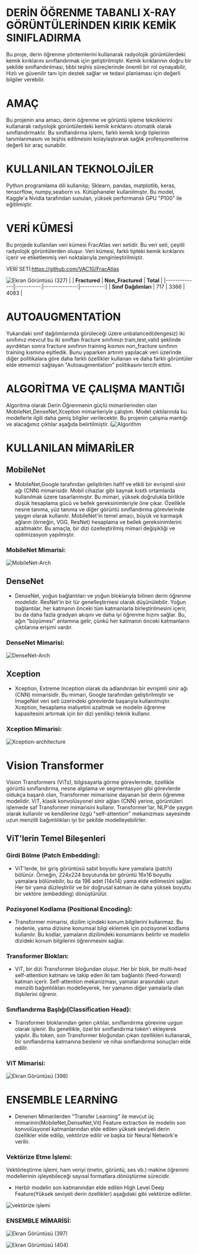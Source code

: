 # DERİN ÖĞRENME TABANLI X-RAY GÖRÜNTÜLERİNDEN KIRIK KEMİK SINIFLADIRMA 
Bu proje, derin öğrenme yöntemlerini kullanarak radyolojik görüntülerdeki kemik kırıklarını sınıflandırmak için geliştirilmiştir. Kemik kırıklarının doğru bir şekilde sınıflandırılması, tıbbi teşhis süreçlerinde önemli bir rol oynayabilir, Hızlı ve güvenilir tanı için destek sağlar ve tedavi planlaması için değerli bilgiler verebilir.



# AMAÇ
Bu projenin ana amacı, derin öğrenme ve görüntü işleme tekniklerini kullanarak radyolojik görüntülerdeki kemik kırıklarını otomatik olarak sınıflandırmaktır. Bu sınıflandırma işlemi, farklı kemik kırığı tiplerinin tanımlanmasını ve teşhis edilmesini kolaylaştırarak sağlık profesyonellerine değerli bir araç sunabilir.

# KULLANILAN TEKNOLOJİLER
Python programlama dili kullanılıp; Sklearn, pandas, matplotlib, keras, tensorflow, numpy,seaborn vs. Kütüphaneler kullanılmıştır.
Bu model, Kaggle'a Nvidia tarafından sunulan, yüksek performanslı GPU "P100" ile eğitilmiştir.

# VERİ KÜMESİ
Bu projede kullanılan veri kümesi FracAtlas veri setidir. Bu veri seti, çeşitli radyolojik görüntülerden oluşur. Veri kümesi, farklı tipteki kemik kırıklarını içerir ve etiketlenmiş veri noktalarıyla zenginleştirilmiştir.


VERİ SETİ:https://github.com/VAC10/FracAtlas

![Ekran Görüntüsü (327)](https://github.com/VAC10/Fracture-Classification-Project/assets/81007065/3ca943dc-4a72-4837-9381-24147dd3d519)
|      | **Fractured** | **Non_Fractured** | **Total** |
|--------------|:----------:|--------------:|----------:|
| **Sınıf Dağılımları**    |    717    |  3366 |      4083 |



# AUTOAUGMENTATİON
Yukarıdaki sınıf dağılımlarında görüleceği üzere unbalanced(dengesiz) iki sınıfımız mevcut bu iki sınıftan fracture sınıfımızı train,test,valid şeklinde ayırdıktan sonra fracture sınıfının training kısmını non_fracture sınıfının training kısmına eşitledik. Bunu yaparken artırım yapılacak veri üzerinde diğer politikalara göre daha farklı özellikler kullanan ve daha farklı görüntüler elde etmemizi sağlayan  "Autoaugmentation" politikasını tercih ettim.

# ALGORİTMA VE ÇALIŞMA MANTIĞI
Algoritma olarak Derin Öğrenmenin güçlü  mimarilerinden olan
MobileNet,DenseNet,Xception mimarileriyle çalıştım. Model çıktılarında bu modellerle 
ilgili daha geniş bilgiler verilecektir.
Bu projenin çalışma mantığı ve alacağımız çıktılar aşağıda belirtilmiştir.
i![Algorithm](https://github.com/VAC10/Fracture-Classification-Project/assets/81007065/fc9cea12-0542-4da7-b19a-e7b1c9682914)


# KULLANILAN MİMARİLER


## MobileNet
* MobileNet,Google tarafından geliştirilen hafif ve etkili bir evrişimli sinir ağı (CNN) mimarisidir. Mobil cihazlar gibi kaynak kısıtlı ortamlarda kullanılmak üzere tasarlanmıştır. Bu mimari, yüksek doğrulukla birlikte düşük hesaplama gücü ve bellek gereksinimleriyle öne çıkar. Özellikle nesne tanıma, yüz tanıma ve diğer görüntü sınıflandırma görevlerinde yaygın olarak kullanılır. MobileNet'in temel amacı, büyük ve karmaşık ağların (örneğin, VGG, ResNet) hesaplama ve bellek gereksinimlerini azaltmaktır. Bu amaçla, bir dizi özelleştirilmiş mimari değişikliği ve optimizasyon yapılmıştır.

### MobileNet Mimarisi:
![MobileNet-Arch](https://github.com/VAC10/Fracture-Classification-Project/assets/81007065/4acd9417-a9a6-4da7-a6e8-07579f3b1de4)


## DenseNet
* DenseNet, yoğun bağlantıları ve yoğun bloklarıyla bilinen derin öğrenme modelidir. ResNet'in bir tür genelleştirmesi olarak düşünülebilir. Yoğun bağlantılar, her katmanın önceki tüm katmanlarla birleştirilmesini içerir, bu da daha fazla gradyan akışını ve daha iyi öğrenme hızını sağlar. Bu, ağın "büyümesi" anlamına gelir, çünkü her katmanın önceki katmanların çıktılarına erişimi vardır.

### DenseNet Mimarisi:
![DenseNet-Arch](https://github.com/VAC10/Fracture-Classification-Project/assets/81007065/f947509c-087e-442b-a75c-cb3d0151f348)

## Xception
* Xception, Extreme Inception olarak da adlandırılan bir evrişimli sinir ağı (CNN) mimarisidir. Bu mimari, Google tarafından geliştirilmiştir ve ImageNet veri seti üzerindeki görevlerde başarıyla kullanılmıştır. Xception, hesaplama maliyetini azaltmak ve modelin öğrenme kapasitesini artırmak için bir dizi yenilikçi teknik kullanır.

### Xception Mimarisi:
![Xception-architecture](https://github.com/VAC10/Fracture-Classification-Project/assets/81007065/facfb069-0a3d-45dc-a9b8-c7726fe9c5ef)

# Vision Transformer
Vision Transformers (ViTs), bilgisayarla görme görevlerinde, özellikle görüntü sınıflandırma, nesne algılama ve segmentasyon gibi görevlerde oldukça başarılı olan, Transformer mimarisine dayanan bir derin öğrenme modelidir.
ViT, klasik konvolüsyonel sinir ağları (CNN) yerine, görüntüleri işlemede saf Transformer mimarisini kullanır. Transformer'lar, NLP'de yaygın olarak kullanılır ve kendilerine özgü "self-attention" mekanizması sayesinde uzun menzilli bağımlılıkları iyi bir şekilde modelleyebilirler.

## ViT'lerin Temel Bileşenleri

### Girdi Bölme (Patch Embedding):
* ViT'lerde, bir giriş görüntüsü sabit boyutlu kare yamalara (patch) bölünür. Örneğin, 224x224 boyutunda bir görüntü 16x16 boyutlu yamalara bölünebilir, bu da 196 adet (14x14) yama elde edilmesini sağlar.
Her bir yama düzleştirilir ve bir doğrusal katman ile daha yüksek boyutlu bir vektöre (embedding) dönüştürülür.

### Pozisyonel Kodlama (Positional Encoding):

 * Transformer mimarisi, dizilim içindeki konum bilgilerini kullanmaz. Bu nedenle, yama dizisine konumsal bilgi eklemek için pozisyonel kodlama kullanılır. Bu kodlar, yamaların dizilimdeki konumlarını belirtir ve modelin dizideki konum bilgilerini öğrenmesini sağlar.

### Transformer Blokları:
 * ViT, bir dizi Transformer bloğundan oluşur. Her bir blok, bir multi-head self-attention katmanı ve takip eden iki tam bağlantılı (feed-forward) katman içerir.
Self-attention mekanizması, yamalar arasındaki uzun menzilli bağımlılıkları modelleyerek, her yamanın diğer yamalarla olan ilişkilerini öğrenir.

### Sınıflandırma Başlığı(Classification Head):
* Transformer bloklarından gelen çıktılar, sınıflandırma görevine uygun olarak işlenir. Bu genellikle, özel bir sınıflandırma token'ı ekleyerek yapılır.
Bu token, son Transformer bloğundan çıkan özellikleri kullanarak, bir sınıflandırma katmanına beslenir ve nihai sınıflandırma sonuçları elde edilir.

### ViT Mimarisi:
![Ekran Görüntüsü (398)](https://github.com/VAC10/Fracture-Classification-Project/assets/81007065/9d75225f-e8fa-4b8f-90d9-b69ebf11fa3a)


# ENSEMBLE LEARNİNG
* Denenen Mimarilerden "Transfer Learning" ile mevcut üç mimarinin(MobileNet,DenseNet,Vit) Feature extraction ile modelin son 
  konvolüsyonel katmanlarından elde edilen yüksek seviyeli derin özellikler elde edilip, vektörize edilir ve başka bir Neural Network'e verilir.


### Vektörize Etme İşlemi:
Vektörleştirme işlemi, ham veriyi (metin, görüntü, ses vb.) makine öğrenimi modellerinin işleyebileceği sayısal formatlara dönüştürme sürecidir. 
* Herbir modelin son katmanından elde edilen High Level Deep Feature(Yüksek seviyeli derin özellikler) aşağıdaki gibi vektörize edilirler.
  
![vektörize işlemi](https://github.com/VAC10/Fracture-Classification-Project/assets/81007065/f9fcc9e2-e7ec-4efe-a4dc-80956dd8b722)


  
  ### ENSEMBLE MİMARİSİ:
![Ekran Görüntüsü (397)](https://github.com/VAC10/Fracture-Classification-Project/assets/81007065/235ae0b8-2f1a-49ae-8a34-e2eec339f6bd)

![Ekran Görüntüsü (404)](https://github.com/VAC10/Fracture-Classification-Project/assets/81007065/9ea02de3-3af7-4b09-bd34-d7c72a3213e7)






